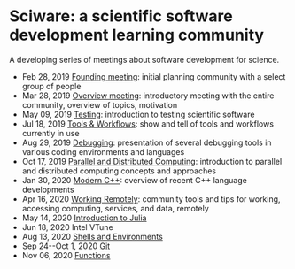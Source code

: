 # Sciware: a scientific software development learning community

A developing series of meetings about software development for science.

- Feb 28, 2019 [Founding meeting](00_Founding): initial planning community with a select group of people
- Mar 28, 2019 [Overview meeting](01_Overview): introductory meeting with the entire community, overview of topics, motivation
- May 09, 2019 [Testing](02_Testing): introduction to testing scientific software
- Jul 18, 2019 [Tools & Workflows](03_ToolsWorkflows): show and tell of tools and workflows currently in use
- Aug 29, 2019 [Debugging](04_Debugging): presentation of several debugging tools in various coding environments and languages
- Oct 17, 2019 [Parallel and Distributed Computing](05_Parallelization): introduction to parallel and distributed computing concepts and approaches
- Jan 30, 2020 [Modern C++](06_ModernC++): overview of recent C++ language developments
- Apr 16, 2020 [Working Remotely](07_RemoteWork): community tools and tips for working, accessing computing, services, and data, remotely
- May 14, 2020 [Introduction to Julia](08_Julia)
- Jun 18, 2020 Intel VTune
- Aug 13, 2020 [Shells and Environments](10_EnvShell)
- Sep 24--Oct 1, 2020 [Git](https://flatironinstitute.github.io/sciware-swc-2020-09-git/)
- Nov 06, 2020 [Functions](12_Functions)
